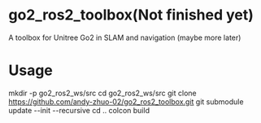 # go2_ros2_toolbox(Not finished yet)

A toolbox for Unitree Go2 in SLAM and navigation (maybe more later)

# Usage

mkdir -p go2_ros2_ws/src
cd go2_ros2_ws/src
git clone https://github.com/andy-zhuo-02/go2_ros2_toolbox.git
git submodule update --init --recursive
cd ..
colcon build 